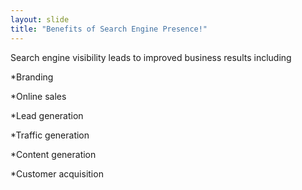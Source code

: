 ```yaml
---
layout: slide
title: "Benefits of Search Engine Presence!"
---
```

Search engine visibility leads to improved business results including

*Branding

*Online sales

*Lead generation

*Traffic generation

*Content generation

*Customer acquisition

